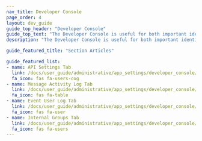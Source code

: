```yaml
---
nav_title: Developer Console
page_order: 4
layout: dev_guide
guide_top_header: "Developer Console"
guide_top_text: "The Developer Console is useful for both important identification information for your app group and for troubleshooting. There are typically four tabs in this section, which might show subject to your access or permissions level: API Settings, Message Activity Log, Event User Log, and Internal Groups."
description: "The Developer Console is useful for both important identification information for your app group and for troubleshooting. There are typically four tabs in this section, which might show subject to your access or permissions level: API Settings, Message Activity Log, Event User Log, and Internal Groups."

guide_featured_title: "Section Articles"

guide_featured_list:
- name: API Settings Tab
  link: /docs/user_guide/administrative/app_settings/developer_console/api_settings_tab/
  fa_icon: fas fa-users-cog
- name: Message Activity Log Tab
  link: /docs/user_guide/administrative/app_settings/developer_console/message_activity_log_tab/
  fa_icon: fas fa-table
- name: Event User Log Tab
  link: /docs/user_guide/administrative/app_settings/developer_console/event_user_log_tab/
  fa_icon: fas fa-user
- name: Internal Groups Tab
  link: /docs/user_guide/administrative/app_settings/developer_console/internal_groups_tab/
  fa_icon: fas fa-users
---
```

